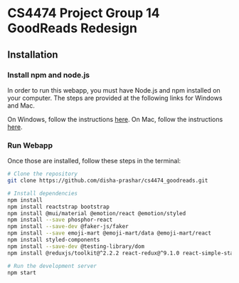 # CS4474 Project Group 14 GoodReads Redesign

## Installation

### Install npm and node.js
In order to run this webapp, you must have Node.js and npm installed on your computer. The steps are provided at the following links for Windows and Mac.

On Windows, follow the instructions [here](https://radixweb.com/blog/installing-npm-and-nodejs-on-windows-and-mac#windows).
On Mac, follow the instructions [here](https://radixweb.com/blog/installing-npm-and-nodejs-on-windows-and-mac#mac).

### Run Webapp
Once those are installed, follow these steps in the terminal:

```bash
# Clone the repository
git clone https://github.com/disha-prashar/cs4474_goodreads.git

# Install dependencies
npm install
npm install reactstrap bootstrap
npm install @mui/material @emotion/react @emotion/styled
npm install --save phosphor-react
npm install --save-dev @faker-js/faker
npm install --save emoji-mart @emoji-mart/data @emoji-mart/react
npm install styled-components
npm install --save-dev @testing-library/dom
npm install @reduxjs/toolkit@^2.2.2 react-redux@^9.1.0 react-simple-star-rating@^5.1.7 redux-persist@^6.0.0 typescript@^3.7.0-dev

# Run the development server
npm start
